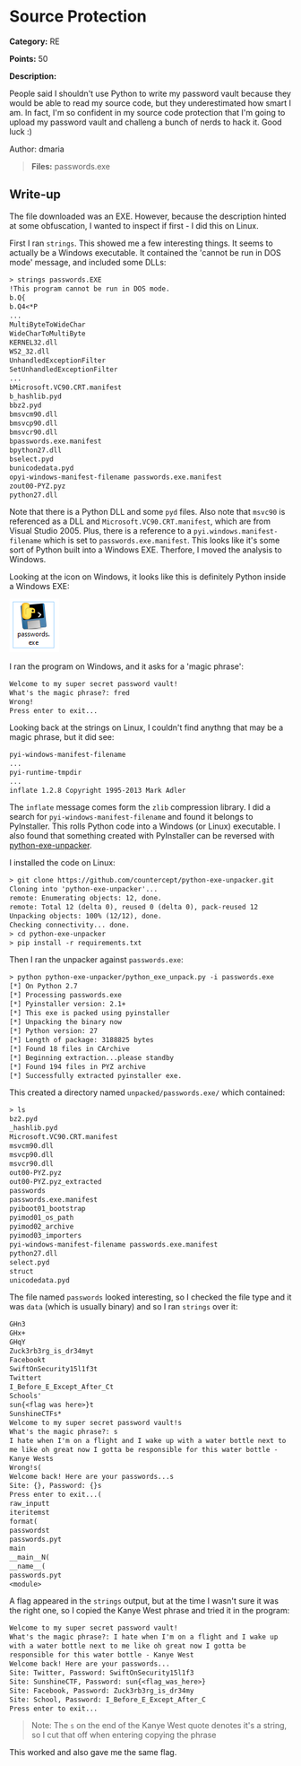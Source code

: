 # Source Protection
**Category:** RE

**Points:** 50

**Description:**

People said I shouldn't use Python to write my password vault because they would be able to read my source code, but they underestimated how smart I am. In fact, I'm so confident in my source code protection that I'm going to upload my password vault and challeng a bunch of nerds to hack it. Good luck :)

Author: dmaria

>**Files:** passwords.exe

## Write-up
The file downloaded was an EXE. However, because the description hinted at some obfuscation, I wanted to inspect if first - I did this on Linux.

First I ran `strings`. This showed me a few interesting things. It seems to actually be a Windows executable. It contained the 'cannot be run in DOS mode' message, and included some DLLs:
```
> strings passwords.EXE
!This program cannot be run in DOS mode.
b.Q{
b.Q4<*P
...
MultiByteToWideChar
WideCharToMultiByte
KERNEL32.dll
WS2_32.dll
UnhandledExceptionFilter
SetUnhandledExceptionFilter
...
bMicrosoft.VC90.CRT.manifest
b_hashlib.pyd
bbz2.pyd
bmsvcm90.dll
bmsvcp90.dll
bmsvcr90.dll
bpasswords.exe.manifest
bpython27.dll
bselect.pyd
bunicodedata.pyd
opyi-windows-manifest-filename passwords.exe.manifest
zout00-PYZ.pyz
python27.dll
```
Note that there is a Python DLL and some `pyd` files. Also note that `msvc90` is referenced as a DLL and `Microsoft.VC90.CRT.manifest`, which are from Visual Studio 2005. Plus, there is a reference to a `pyi.windows.manifest-filename` which is set to `passwords.exe.manifest`. This looks like it's some sort of Python built into a Windows EXE. Therfore, I moved the analysis to Windows.

Looking at the icon on Windows, it looks like this is definitely Python inside a Windows EXE:

![Passwords icon](icon.png)

I ran the program on Windows, and it asks for a 'magic phrase':
```
Welcome to my super secret password vault!
What's the magic phrase?: fred
Wrong!
Press enter to exit...
```
Looking back at the strings on Linux, I couldn't find anythng that may be a magic phrase, but it did see:
```
pyi-windows-manifest-filename
...
pyi-runtime-tmpdir
...
inflate 1.2.8 Copyright 1995-2013 Mark Adler
```
The `inflate` message comes form the `zlib` compression library. I did a search for `pyi-windows-manifest-filename` and found it belongs to PyInstaller. This rolls Python code into a Windows (or Linux) executable. I also found that something created with PyInstaller can be reversed with [python-exe-unpacker](https://github.com/countercept/python-exe-unpacker).

I installed the code on Linux:
```
> git clone https://github.com/countercept/python-exe-unpacker.git
Cloning into 'python-exe-unpacker'...
remote: Enumerating objects: 12, done.
remote: Total 12 (delta 0), reused 0 (delta 0), pack-reused 12
Unpacking objects: 100% (12/12), done.
Checking connectivity... done.
> cd python-exe-unpacker
> pip install -r requirements.txt
```
Then I ran the unpacker against `passwords.exe`:
```
> python python-exe-unpacker/python_exe_unpack.py -i passwords.exe
[*] On Python 2.7
[*] Processing passwords.exe
[*] Pyinstaller version: 2.1+
[*] This exe is packed using pyinstaller
[*] Unpacking the binary now
[*] Python version: 27
[*] Length of package: 3188825 bytes
[*] Found 18 files in CArchive
[*] Beginning extraction...please standby
[*] Found 194 files in PYZ archive
[*] Successfully extracted pyinstaller exe.
```
This created a directory named `unpacked/passwords.exe/` which contained:
```
> ls
bz2.pyd
_hashlib.pyd
Microsoft.VC90.CRT.manifest
msvcm90.dll
msvcp90.dll
msvcr90.dll
out00-PYZ.pyz
out00-PYZ.pyz_extracted
passwords
passwords.exe.manifest
pyiboot01_bootstrap
pyimod01_os_path
pyimod02_archive
pyimod03_importers
pyi-windows-manifest-filename passwords.exe.manifest
python27.dll
select.pyd
struct
unicodedata.pyd
``` 
The file named `passwords` looked interesting, so I checked the file type and it was `data` (which is usually binary) and so I ran `strings` over it:
```
GHn3
GHx+
GHqY
Zuck3rb3rg_is_dr34myt
Facebookt
SwiftOnSecurity15l1f3t
Twittert
I_Before_E_Except_After_Ct
Schools'
sun{<flag was here>}t
SunshineCTFs*
Welcome to my super secret password vault!s
What's the magic phrase?: s
I hate when I'm on a flight and I wake up with a water bottle next to me like oh great now I gotta be responsible for this water bottle - Kanye Wests
Wrong!s(
Welcome back! Here are your passwords...s
Site: {}, Password: {}s
Press enter to exit...(
raw_inputt	
iteritemst
format(
passwordst
passwords.pyt
main
__main__N(
__name__(
passwords.pyt
<module>
```
A flag appeared in the `strings` output, but at the time I wasn't sure it was the right one, so I copied the Kanye West phrase and tried it in the program:
```
Welcome to my super secret password vault!
What's the magic phrase?: I hate when I'm on a flight and I wake up with a water bottle next to me like oh great now I gotta be responsible for this water bottle - Kanye West
Welcome back! Here are your passwords...
Site: Twitter, Password: SwiftOnSecurity15l1f3
Site: SunshineCTF, Password: sun{<flag_was_here>}
Site: Facebook, Password: Zuck3rb3rg_is_dr34my
Site: School, Password: I_Before_E_Except_After_C
Press enter to exit...
```
> Note: The `s` on the end of the Kanye West quote denotes it's a string, so I cut that off when entering copying the phrase

This worked and also gave me the same flag.
